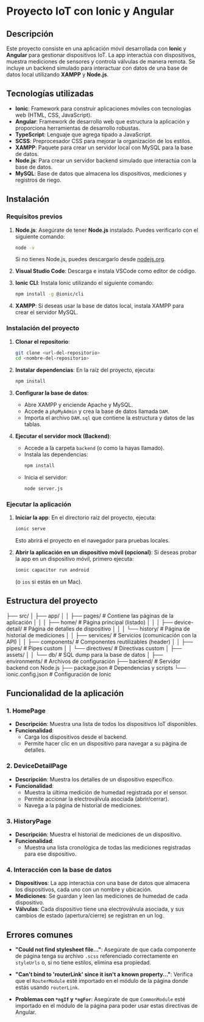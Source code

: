 # Proyecto IoT con Ionic y Angular

## Descripción
Este proyecto consiste en una aplicación móvil desarrollada con **Ionic** y **Angular** para gestionar dispositivos IoT. La app interactúa con dispositivos, muestra mediciones de sensores y controla válvulas de manera remota. Se incluye un backend simulado para interactuar con datos de una base de datos local utilizando **XAMPP** y **Node.js**.

## Tecnologías utilizadas
- **Ionic**: Framework para construir aplicaciones móviles con tecnologías web (HTML, CSS, JavaScript).
- **Angular**: Framework de desarrollo web que estructura la aplicación y proporciona herramientas de desarrollo robustas.
- **TypeScript**: Lenguaje que agrega tipado a JavaScript.
- **SCSS**: Preprocesador CSS para mejorar la organización de los estilos.
- **XAMPP**: Paquete para crear un servidor local con MySQL para la base de datos.
- **Node.js**: Para crear un servidor backend simulado que interactúa con la base de datos.
- **MySQL**: Base de datos que almacena los dispositivos, mediciones y registros de riego.

## Instalación

### Requisitos previos
1.  **Node.js**: Asegúrate de tener **Node.js** instalado. Puedes verificarlo con el siguiente comando:
    ```bash
    node -v
    ```
    Si no tienes Node.js, puedes descargarlo desde [nodejs.org](https://nodejs.org/).

2.  **Visual Studio Code**: Descarga e instala VSCode como editor de código.

3.  **Ionic CLI**: Instala Ionic utilizando el siguiente comando:
    ```bash
    npm install -g @ionic/cli
    ```

4.  **XAMPP**: Si deseas usar la base de datos local, instala XAMPP para crear el servidor MySQL.

### Instalación del proyecto
1.  **Clonar el repositorio**:
    ```bash
    git clone <url-del-repositorio>
    cd <nombre-del-repositorio>
    ```

2.  **Instalar dependencias**:
    En la raíz del proyecto, ejecuta:
    ```bash
    npm install
    ```

3.  **Configurar la base de datos**:
    - Abre XAMPP y enciende Apache y MySQL.
    - Accede a `phpMyAdmin` y crea la base de datos llamada `DAM`.
    - Importa el archivo `DAM.sql` que contiene la estructura y datos de las tablas.

4.  **Ejecutar el servidor mock (Backend)**:
    - Accede a la carpeta `backend` (o como la hayas llamado).
    - Instala las dependencias:
      ```bash
      npm install
      ```
    - Inicia el servidor:
      ```bash
      node server.js
      ```

### Ejecutar la aplicación
1.  **Iniciar la app**:
    En el directorio raíz del proyecto, ejecuta:
    ```bash
    ionic serve
    ```
    Esto abrirá el proyecto en el navegador para pruebas locales.

2.  **Abrir la aplicación en un dispositivo móvil (opcional)**:
    Si deseas probar la app en un dispositivo móvil, primero ejecuta:
    ```bash
    ionic capacitor run android
    ```
    (o `ios` si estás en un Mac).

## Estructura del proyecto

├── src/
│   ├── app/
│   │   ├── pages/                   # Contiene las páginas de la aplicación
│   │   │   ├── home/                # Página principal (listado)
│   │   │   ├── device-detail/       # Página de detalles de dispositivo
│   │   │   └── history/             # Página de historial de mediciones
│   │   ├── services/                # Servicios (comunicación con la API)
│   │   ├── components/              # Componentes reutilizables (header)
│   │   ├── pipes/                   # Pipes custom
│   │   └── directives/              # Directivas custom
│   ├── assets/
│   │   └── db/                      # SQL dump para la base de datos
│   ├── environments/                # Archivos de configuración
├── backend/                         # Servidor backend con Node.js
├── package.json                     # Dependencias y scripts
└── ionic.config.json                # Configuración de Ionic


## Funcionalidad de la aplicación

### 1. HomePage
- **Descripción**: Muestra una lista de todos los dispositivos IoT disponibles.
- **Funcionalidad**:
    - Carga los dispositivos desde el backend.
    - Permite hacer clic en un dispositivo para navegar a su página de detalles.

### 2. DeviceDetailPage
- **Descripción**: Muestra los detalles de un dispositivo específico.
- **Funcionalidad**:
    - Muestra la última medición de humedad registrada por el sensor.
    - Permite accionar la electroválvula asociada (abrir/cerrar).
    - Navega a la página de historial de mediciones.

### 3. HistoryPage
- **Descripción**: Muestra el historial de mediciones de un dispositivo.
- **Funcionalidad**:
    - Muestra una lista cronológica de todas las mediciones registradas para ese dispositivo.

### 4. Interacción con la base de datos
- **Dispositivos**: La app interactúa con una base de datos que almacena los dispositivos, cada uno con un nombre y ubicación.
- **Mediciones**: Se guardan y leen las mediciones de humedad de cada dispositivo.
- **Válvulas**: Cada dispositivo tiene una electroválvula asociada, y sus cambios de estado (apertura/cierre) se registran en un log.

## Errores comunes

- **"Could not find stylesheet file..."**:
  Asegúrate de que cada componente de página tenga su archivo `.scss` referenciado correctamente en `styleUrls` o, si no tiene estilos, elimina esa propiedad.

- **"Can't bind to 'routerLink' since it isn't a known property..."**:
  Verifica que el `RouterModule` esté importado en el módulo de la página donde estás usando `routerLink`.

- **Problemas con `*ngIf` y `*ngFor`**:
  Asegúrate de que `CommonModule` esté importado en el módulo de la página para poder usar estas directivas de Angular.
